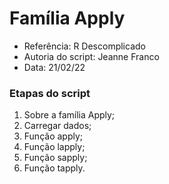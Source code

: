 # Família Apply

- Referência: R Descomplicado 
- Autoria do script: Jeanne Franco 
- Data: 21/02/22 

### Etapas do script

1. Sobre a família Apply;
2. Carregar dados;
3. Função apply;
4. Função lapply;
5. Função sapply;
6. Função tapply.
